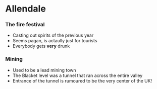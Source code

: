 # Allendale

### The fire festival

- Casting out spirits of the previous year
- Seems pagan, is actaully just for tourists
- Everybody gets **very** drunk

### Mining

- Used to be a lead mining town
- The Blacket level was a tunnel that ran across the entire valley
- Entrance of the tunnel is rumoured to be the very center of the UK!